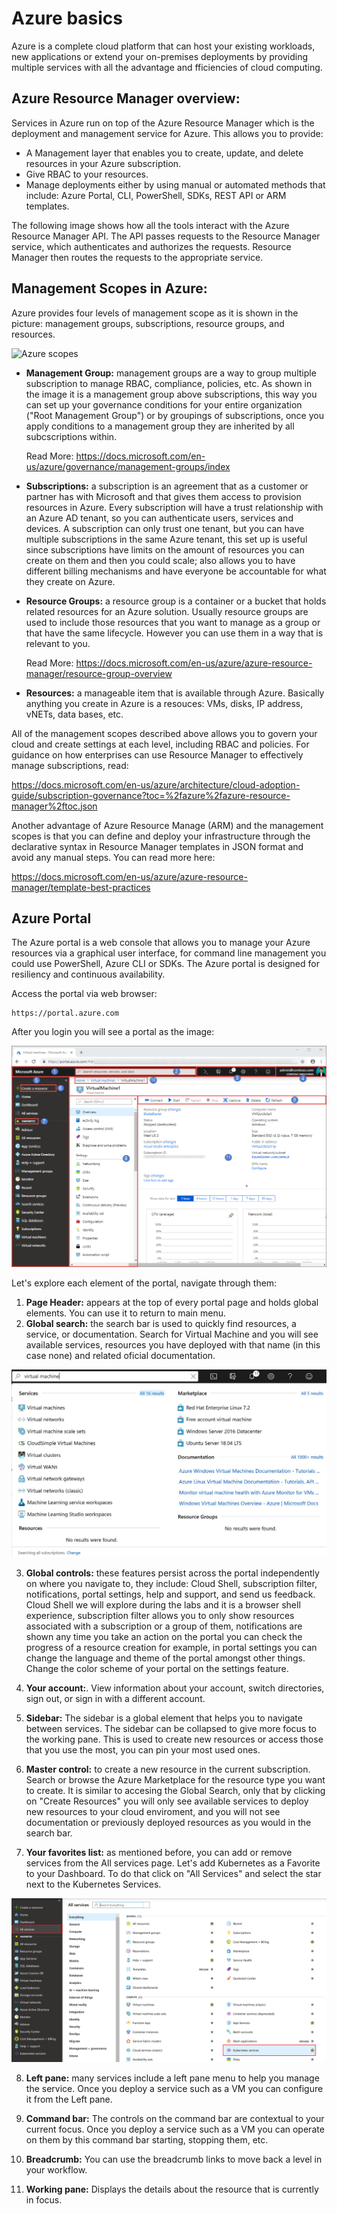 

Azure basics
===========================

Azure is a complete cloud platform that can host your existing workloads, new applications or extend your on-premises deployments by providing multiple services with all the advantage and fficiencies of cloud computing.

Azure Resource Manager overview:
--------------------------------

Services in Azure run on top of the Azure Resource Manager which is the deployment and management service for Azure. This allows you to provide:

- A Management layer that enables you to create, update, and delete resources in your Azure subscription. 
- Give RBAC to your resources. 
- Manage deployments either by using manual or automated methods that include: Azure Portal, CLI, PowerShell, SDKs, REST API or ARM templates.

The following image shows how all the tools interact with the Azure Resource Manager API. The API passes requests to the Resource Manager service, which authenticates and authorizes the requests. Resource Manager then routes the requests to the appropriate service.

Management Scopes in Azure: 
--------------------------------

Azure provides four levels of management scope as it is shown in the picture: management groups, subscriptions, resource groups, and resources. 

![Azure scopes](https://docs.microsoft.com/en-us/azure/azure-resource-manager/media/resource-group-overview/scope-levels.png)

- **Management Group:** management groups are a way to group multiple subscription to manage RBAC, compliance, policies, etc. As shown in the image it is a management group above subscriptions, this way you can set up your governance conditions for your entire organization ("Root Management Group") or by groupings of subscriptions, once you apply conditions to a management group they are inherited by all subcscriptions within. 

     Read More: https://docs.microsoft.com/en-us/azure/governance/management-groups/index

- **Subscriptions:** a subscription is an agreement that as a customer or partner has with Microsoft and that gives them access to provision resources in Azure. Every subscription will have a trust relationship with an Azure AD tenant, so you can authenticate users, services and devices. A subscription can only trust one tenant, but you can have multiple subscriptions in the same Azure tenant, this set up is useful since subscriptions have limits on the amount of resources you can create on them and then you could scale; also allows you to have different billing mechanisms and have everyone be accountable for what they create on Azure. 

- **Resource Groups:** a resource group is a container or a bucket that holds related resources for an Azure solution. Usually resource groups are used to include those resources that you want to manage as a group or that have the same lifecycle. However you can use them in a way that is relevant to you. 

     Read More: https://docs.microsoft.com/en-us/azure/azure-resource-manager/resource-group-overview 

- **Resources:** a manageable item that is available through Azure. Basically anything you create in Azure is a resouces: VMs, disks, IP address, vNETs, data bases, etc.

All of the management scopes described above allows you to govern your cloud and create settings at each level, including RBAC and policies. For guidance on how enterprises can use Resource Manager to effectively manage subscriptions, read: 

https://docs.microsoft.com/en-us/azure/architecture/cloud-adoption-guide/subscription-governance?toc=%2fazure%2fazure-resource-manager%2ftoc.json

Another advantage of Azure Resource Manage (ARM) and the management scopes is that you can define and deploy your infrastructure through the declarative syntax in Resource Manager templates in JSON format and avoid any manual steps. 
You can read more here: 

https://docs.microsoft.com/en-us/azure/azure-resource-manager/template-best-practices

Azure Portal
--------------------------------

The Azure portal is a web console that allows you to manage your Azure resources via a graphical user interface, for command line management you could use PowerShell, Azure CLI or SDKs. The Azure portal is designed for resiliency and continuous availability. 

Access the portal via web browser: 

```
https://portal.azure.com

```
After you login you will see a portal as the image: 

![Portal](/images/basics/azure-portal-fullscreen-map.png)

Let's explore each element of the portal, navigate through them: 
1. **Page Header:** appears at the top of every portal page and holds global elements. You can use it to return to main menu. 
2. **Global search:** the search bar is used to quickly find resources, a service, or documentation. Search for Virtual Machine and you will see available services, resources you have deployed with that name (in this case none) and related oficial documentation. 

![Search](/images/basics/search.JPG)

3. **Global controls:** these features persist across the portal independently on where you navigate to, they include: Cloud Shell, subscription filter, notifications, portal settings, help and support, and send us feedback. Cloud Shell we will explore during the labs and it is a browser shell experience, subscription filter allows you to only show resources associated with a subscription or a group of them, notifications are shown any time you take an action on the portal you can check the progress of a resource creation for example, in portal settings you can change the language and theme of the portal amongst other things. Change the color scheme of your portal on the settings feature.

4. **Your account:**. View information about your account, switch directories, sign out, or sign in with a different account. 

5. **Sidebar:**  The sidebar is a global element that helps you to navigate between services. The sidebar can be collapsed to give more focus to the working pane. This is used to create new resources or access those that you use the most, you can pin your most used ones. 

6. **Master control:** to create a new resource in the current subscription. Search or browse the Azure Marketplace for the resource type you want to create. It is similar to accesing the Global Search, only that by clicking on "Create Resources" you will only see available services to deploy new resources to your cloud enviroment, and you will not see documentation or previously deployed resources as you would in the search bar. 

7. **Your favorites list:** as mentioned before, you can add or remove services from the All services page. Let's add Kubernetes as a Favorite to your Dashboard. To do that click on "All Services" and select the star next to the Kubernetes Services. 

![AKS](/images/basics/favorite.png)

8. **Left pane:** many services include a left pane menu to help you manage the service. Once you deploy a service such as a VM you can configure it from the Left pane.

9. **Command bar:** The controls on the command bar are contextual to your current focus. Once you deploy a service such as a VM you can operate on them by this command bar starting, stopping them, etc.

10. **Breadcrumb:** You can use the breadcrumb links to move back a level in your workflow.

11. **Working pane:** Displays the details about the resource that is currently in focus.